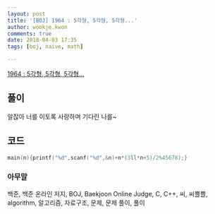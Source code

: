 ```yaml
---
layout: post
title: '[BOJ] 1964 : 5각형, 5각형, 5각형...'
author: wookje.kwon
comments: true
date: 2018-04-03 17:35
tags: [boj, naive, math]

---
```


[1964 : 5각형, 5각형, 5각형...](https://www.acmicpc.net/problem/1964)

## 풀이

알잖아 너를 이토록 사랑하며 기다린 나를~

## 코드

```cpp
main(n){printf("%d",scanf("%d",&n)+n*(3ll*n+5)/2%45678);}
```

### 아무말  
백준, 백준 온라인 저지, BOJ, Baekjoon Online Judge, C, C++, 씨, 씨쁠쁠, algorithm, 알고리즘, 자료구조, 문제, 문제 풀이, 풀이
